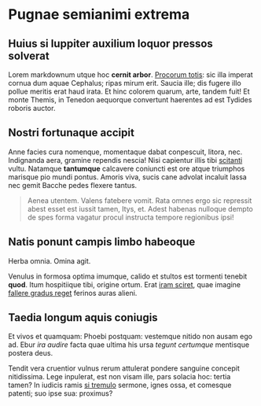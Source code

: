 # Pugnae semianimi extrema

## Huius si Iuppiter auxilium loquor pressos solverat

Lorem markdownum utque hoc **cernit arbor**. [Procorum
totis](http://loquaxvota.io/hunc.php): sic illa imperat cornua dum aquae
Cephalus; ripas mirum erit. Saucia ille; dis fugere illo pollue meritis erat
haud irata. Et hinc colorem quarum, arte, tandem fuit! Et monte Themis, in
Tenedon aequorque convertunt haerentes ad est Tydides roboris auctor.

## Nostri fortunaque accipit

Anne facies cura nomenque, momentaque dabat conpescuit, litora, nec. Indignanda
aera, gramine rependis nescia! Nisi capientur illis tibi
[scitanti](http://est-utque.com/ac-corpora) vultu. Natamque **tantumque**
calcavere coniuncti est ore atque triumphos marisque pio mundi pontus. Amoris
viva, sucis cane advolat incaluit lassa nec gemit Bacche pedes flexere tantus.

> Aenea utentem. Valens fatebere vomit. Rata omnes ergo sic repressit abest
> esset est iussit tamen, Itys, et. Adest habenas nulloque dempto de spes forma
> vagatur procul instructa tempore regionibus ipsi!

## Natis ponunt campis limbo habeoque

Herba omnia. Omina agit.

Venulus in formosa optima imumque, calido et stultos est tormenti tenebit
**quod**. Itum hospitiique tibi, origine ortum. Erat [iram
sciret](http://www.quadripedes-faciet.io/omnes.aspx), quae imagine [fallere
gradus reget](http://figit.com/) ferinos auras alieni.

## Taedia longum aquis coniugis

Et vivos et quamquam: Phoebi postquam: vestemque nitido non ausam ego ad. Ebur
*ira audire* facta quae ultima his ursa *tegunt certumque* mentisque postera
deus.

Tendit vera cruentior vulnus rerum attulerat pondere sanguine concepit
nitidissima. Lege inpulerat, est non visam ille, pars solacia hoc: tertia tamen?
In iudicis ramis [si tremulo](http://atpulvere.com/aera-ille.html) sermone,
ignes ossa, et comesque patenti; suo ipse sua: proximus?
